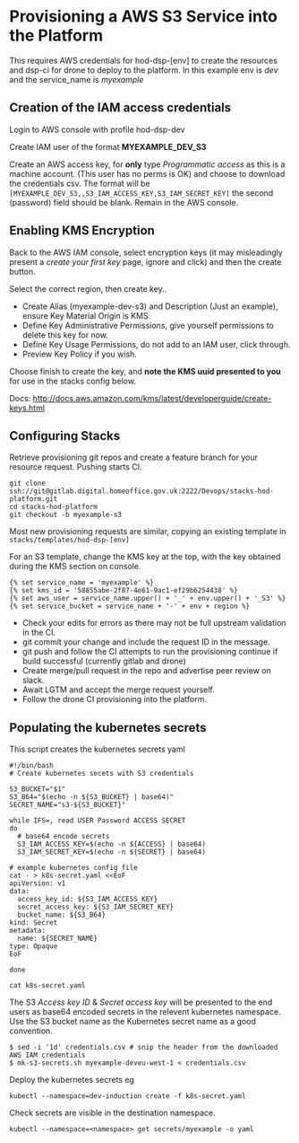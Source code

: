 # Provisioning a AWS S3 Service into the Platform

This requires AWS credentials for hod-dsp-[env] to create the resources and dsp-ci for drone to deploy to the platform. In this example env is _dev_ and the service_name is _myexample_

## Creation of the IAM access credentials

Login to AWS console with profile hod-dsp-dev

Create IAM user of the format **MYEXAMPLE_DEV_S3** 

Create an AWS access key, for **only** type _Programmatic access_ as this is a machine account. (This user has no perms is OK) and choose to download the credentials csv. The format will be ``` [MYEXAMPLE_DEV_S3,,S3_IAM_ACCESS_KEY,S3_IAM_SECRET_KEY]``` the second (password) field should be blank. Remain in the AWS console.


## Enabling KMS Encryption

Back to the AWS IAM console, select encryption keys (it may misleadingly present a _create your first key_ page, ignore and click) and then the create button.

Select the correct region, then create key..

* Create Alias (myexample-dev-s3) and Description  (Just an example), ensure Key Material Origin is KMS 
* Define Key Administrative Permissions, give yourself permissions to delete this key for now.
* Define Key Usage Permissions, do not add to an  IAM user, click through.
* Preview Key Policy if you wish.

Choose finish to create the key, and **note the KMS uuid presented to you** for use in the stacks config below. 

Docs: http://docs.aws.amazon.com/kms/latest/developerguide/create-keys.html


## Configuring Stacks

Retrieve provisioning git repos and create a feature branch for your resource request.
Pushing starts CI.


```
git clone ssh://git@gitlab.digital.homeoffice.gov.uk:2222/Devops/stacks-hod-platform.git
cd stacks-hod-platform
git checkout -b myexample-s3
```

Most new provisioning requests are similar, copying an existing template in ```stacks/templates/hod-dsp-[env]``` 

For an S3 template, change the KMS key at the top, with the key obtained during the KMS section on console.


```
{% set service_name = 'myexample' %}
{% set kms_id = '58855abe-2f87-4e61-9ac1-ef29b6254438' %}
{% set aws_user = service_name.upper() + '_' + env.upper() + '_S3' %}
{% set service_bucket = service_name + '-' + env + region %}
```

* Check your edits for errors as there may not be full upstream validation in the CI.
* git commit your change and include the request ID in the message.
* git push and follow the CI attempts to run the provisioning continue if build successful (currently gitlab and drone)
* Create merge/pull request in the repo and advertise peer review on slack.
* Await LGTM and accept the merge request yourself.
* Follow the drone CI provisioning into the platform.


## Populating the kubernetes secrets

This script creates the kubernetes secrets yaml  

```
#!/bin/bash
# Create kubernetes secets with S3 credentials

S3_BUCKET="$1"
S3_B64="$(echo -n ${S3_BUCKET} | base64)"
SECRET_NAME="s3-${S3_BUCKET}"

while IFS=, read USER Password ACCESS SECRET
do
  # base64 encode secrets
  S3_IAM_ACCESS_KEY=$(echo -n ${ACCESS} | base64)
  S3_IAM_SECRET_KEY=$(echo -n ${SECRET} | base64)

# example kubernetes config file
cat - > k8s-secret.yaml <<EoF 
apiVersion: v1
data:
  access_key_id: ${S3_IAM_ACCESS_KEY}
  secret_access_key: ${S3_IAM_SECRET_KEY}
  bucket_name: ${S3_B64}
kind: Secret
metadata:
  name: ${SECRET_NAME}
type: Opaque
EoF

done

cat k8s-secret.yaml
```

The S3 _Access key ID_ & _Secret access key_ will be presented to the end users as base64 encoded secrets in the relevent kubernetes namespace. Use the S3 bucket name as the Kubernetes secret name as a good convention.

```
$ sed -i '1d' credentials.csv # snip the header from the downloaded AWS IAM credentials
$ mk-s3-secrets.sh myexample-deveu-west-1 < credentials.csv
```
Deploy the kubernetes secrets  eg 

```
kubectl --namespace=dev-induction create -f k8s-secret.yaml
```
Check secrets are visible in the destination namespace.

```
kubectl --namespace=<namespace> get secrets/myexample -o yaml
```
